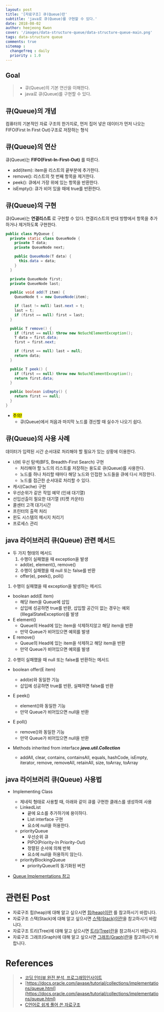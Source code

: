 ```yaml
---
layout: post
title: '[자료구조] 큐(Queue)란'
subtitle: 'java로 큐(Queue)를 구현할 수 있다.'
date: 2018-08-02
author: heejeong Kwon
cover: '/images/data-structure-queue/data-structure-queue-main.png'
tags: data-structure queue
comments: true
sitemap :
  changefreq : daily
  priority : 1.0
---
```



## Goal
> - 큐(Queue)의 기본 연산을 이해한다.
> - java로 큐(Queue)를 구현할 수 있다.


## 큐(Queue)의 개념
컴퓨터의 기본적인 자료 구조의 한가지로, 먼저 집어 넣은 데이터가 먼저 나오는 FIFO(First In First Out)구조로 저장하는 형식


## 큐(Queue)의 연산
큐(Queue)는 **FIFO(First-In-First-Out)** 를 따른다.
* add(item): item을 리스트의 끝부분에 추가한다.
* remove(): 리스트의 첫 번째 항목을 제거한다.
* peek(): 큐에서 가장 위에 있는 항목을 반환한다.
* isEmpty(): 큐가 비어 있을 때에 true를 반환한다.


## 큐(Queue)의 구현
큐(Queue)는 **연결리스트** 로 구현할 수 있다. 연결리스트의 반대 방향에서 항목을 추가하거나 제거하도록 구현한다.
~~~java
public class MyQueue {
  private static class QueueNode {
    private T data;
    private QueueNode next;

    public QueueNode(T data) {
      this.data = data;
    }
  }

  private QueueNode first;
  private QueueNode last;

  public void add(T item) {
    QueueNode t = new QueueNode(item);

    if (last != null) last.next = t;
    last = t;
    if (first == null) first = last;
  }

  public T remove() {
    if (first == null) throw new NoSuchElementException();
    T data = first.data;
    first = first.next;

    if (first == null) last = null;
    return data;
  }

  public T peek() {
    if (first == null) throw new NoSuchElementException();
    return first.data;
  }

  public boolean isEmpty() {
    return first == null;
  }
}
~~~
* <mark>주의!</mark>
  * 큐(Queue)에서 처음과 마지막 노드를 갱신할 때 실수가 나오기 쉽다.


## 큐(Queue)의 사용 사례
데이터가 입력된 시간 순서대로 처리해야 할 필요가 있는 상황에 이용한다.
* 너비 우선 탐색(BFS, Breadth-First Search) 구현
  * 처리해야 할 노드의 리스트를 저장하는 용도로 큐(Queue)를 사용한다.
  * 노드를 하나 처리할 때마다 해당 노드와 인접한 노드들을 큐에 다시 저장한다.
  * 노드를 접근한 순서대로 처리할 수 있다.
* 캐시(Cache) 구현
* 우선순위가 같은 작업 예약 (인쇄 대기열)
* 선입선출이 필요한 대기열 (티켓 카운터)
* 콜센터 고객 대기시간
* 프린터의 출력 처리
* 윈도 시스템의 메시지 처리기
* 프로세스 관리

## java 라이브러리 큐(Queue) 관련 메서드
* 두 가지 형태의 메서드
  1. 수행이 실패했을 때 exception을 발생
    * add(e), element(), remove()
  2. 수행이 실패했을 때 null 또는 false를 반환
    * offer(e), peek(), poll()

1. 수행이 실패했을 때 exception을 발생하는 메서드
* boolean add(E item)
  * 해당 item을 Queue에 삽입
  * 삽입에 성공하면 true를 반환, 삽입할 공간이 없는 경우는 예외(IllegalStateException)를 발생
* E element()
  * Queue의 Head에 있는 item을 삭제하지않고 해당 item을 반환
  * 만약 Queue가 비어있으면 예외를 발생
* E remove()
  * Queue의 Head에 있는 item을 삭제하고 해당 item을 반환
  * 만약 Queue가 비어있으면 예외를 발생

2. 수행이 실패했을 때 null 또는 false를 반환하는 메서드
* boolean offer(E item)
  * add(e)와 동일한 기능
  * 삽입에 성공하면 true를 반환, 실패하면 false를 반환
* E peek()
  * element()와 동일한 기능
  * 만약 Queue가 비어있으면 null을 반환
* E poll()
  * remove()와 동일한 기능
  * 만약 Queue가 비어있으면 null을 반환

* Methods inherited from interface ***java.util.Collection***
  * addAll, clear, contains, containsAll, equals, hashCode, isEmpty, iterator, remove, removeAll, retainAll, size, toArray, toArray


## java 라이브러리 큐(Queue) 사용법
* Implementing Class
  * 제네릭 형태로 사용할 때, 아래와 같이 큐를 구현한 클래스를 생성하여 사용
  * LinkedList
    * 끝에 요소를 추가하기에 용이하다.
    * List interface 구현
    * 요소에 null을 허용한다.
  * priorityQueue
    * 우선순위 큐
    * PIPO(Priority-In Priority-Out)
    * 정렬된 순서에 의해 반복
    * 요소에 null을 허용하지 않는다.           
  * priorityBlockingQueue
    * priorityQueue의 동기화된 버전

* [Queue Implementations 참고](https://docs.oracle.com/javase/tutorial/collections/implementations/queue.html)


# 관련된 Post
* 자료구조 힙(heap)에 대해 알고 싶으시면 [힙(heap)이란](https://gmlwjd9405.github.io/2018/05/10/data-structure-heap.html) 를 참고하시기 바랍니다.
* 자료구조 스택(Stack)에 대해 알고 싶으시면 [스택(Stack)이란](https://gmlwjd9405.github.io/2018/08/03/data-structure-stack.html)을 참고하시기 바랍니다.
* 자료구조 트리(Tree)에 대해 알고 싶으시면 [트리(Tree)란](https://gmlwjd9405.github.io/2018/08/12/data-structure-tree.html)을 참고하시기 바랍니다.
* 자료구조 그래프(Graph)에 대해 알고 싶으시면 [그래프(Graph)란](https://gmlwjd9405.github.io/2018/08/13/data-structure-graph.html)을 참고하시기 바랍니다.

# References
> - [코딩 인터뷰 완전 분석, 프로그래밍인사이트](https://www.kyobobook.co.kr/product/detailViewKor.laf?mallGb=KOR&ejkGb=KOR&barcode=9788966263080)
> - [https://docs.oracle.com/javase/tutorial/collections/implementations/queue.html](https://docs.oracle.com/javase/tutorial/collections/implementations/queue.html)
> - [C언어로 쉽게 풀어 쓴 자료구조](http://www.kyobobook.co.kr/product/detailViewKor.laf?ejkGb=KOR&barcode=9788970506432)
